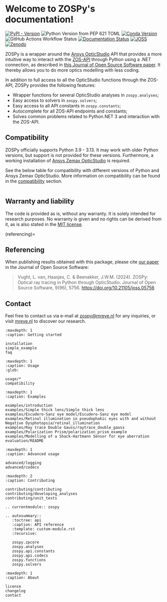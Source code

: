 # Welcome to ZOSPy's documentation!

[![PyPI - Version](https://img.shields.io/pypi/v/ZOSPy)](https://pypi.org/project/zospy)
![Python Version from PEP 621 TOML](https://img.shields.io/python/required-version-toml?tomlFilePath=https%3A%2F%2Fraw.githubusercontent.com%2FMREYE-LUMC%2FZOSPy%2Fmain%2Fpyproject.toml)
[![Conda Version](https://img.shields.io/conda/v/conda-forge/zospy)](https://anaconda.org/conda-forge/zospy)
![GitHub Actions Workflow Status](https://img.shields.io/github/actions/workflow/status/MREYE-LUMC/ZOSPy/ci.yml)
[![Documentation Status](https://readthedocs.org/projects/zospy/badge/?version=latest)](https://zospy.readthedocs.io/en/latest/?badge=latest)
[![JOSS](https://joss.theoj.org/papers/10.21105/joss.05756/status.svg)][joss-paper]
[![Zenodo](https://zenodo.org/badge/403590410.svg)](https://zenodo.org/badge/latestdoi/403590410)

ZOSPy is a wrapper around the [Ansys OpticStudio][opticstudio] API that provides a more intuitive way to interact with the 
[ZOS-API][zos-api] through Python using a .NET connection, as described in [this Journal of Open Source Software paper][joss-paper].
It thereby allows you to do more optics modelling with less coding.

In addition to full access to all the OpticStudio functions through the ZOS-API, ZOSPy provides the following features:

- Wrapper functions for several OpticStudio analyses in `zospy.analyses`;
- Easy access to solvers in `zospy.solvers`;
- Easy access to all API constants in `zospy.constants`;
- Autocomplete for all ZOS-API endpoints and constants;
- Solves common problems related to Python.NET 3 and interaction with the ZOS-API. 

## Compatibility

ZOSPy officially supports Python 3.9 - 3.13. It may work with older Python versions, but support is not provided for
these versions. Furthermore, a working installation of [Ansys Zemax OpticStudio](https://www.zemax.com/pages/opticstudio) is required.

See the below table for compatibility with different versions of Python and Ansys Zemax OpticStudio.
More information on compatibility can be found in the [compatibility](compatibility.md) section.

```{include} compatibility_table.md
```

## Warranty and liability

The code is provided as is, without any warranty. It is solely intended for research purposes. No warranty is given and
no rights can be derived from it, as is also stated in the [MIT license](license.md).

(referencing)=
## Referencing

When publishing results obtained with this package, please cite [our paper][joss-paper] 
in the Journal of Open Source Software:  

> Vught, L. van, Haasjes, C. & Beenakker, J.W.M. (2024). 
> ZOSPy: Optical ray tracing in Python through OpticStudio. 
> Journal of Open Source Software, 9(96), 5756. 
> https://doi.org/10.21105/joss.05756

## Contact

Feel free to contact us via e-mail at [zospy@mreye.nl](mailto:zospy@mreye.nl) for any inquiries,
or visit [mreye.nl](https://mreye.nl) to discover our research.

```{toctree}
:maxdepth: 1
:caption: Getting started

installation
simple_example
faq
```

```{toctree}
:maxdepth: 1
:caption: Usage
:glob:

usage/*
compatibility
```

```{toctree}
:maxdepth: 1
:caption: Examples

examples/introduction
examples/Simple thick lens/Simple thick lens
examples/Escudero-Sanz eye model/Escudero-Sanz eye model
examples/Retinal illumination in pseudophakic eyes with and without Negative Dysphotopsia/retinal_illumination
examples/Ray trace Double Gauss/raytrace_double_gauss
examples/Polarization Prism/polarization_prism_example
examples/Modelling of a Shack-Hartmann Sensor for eye aberration evaluation/README
```

```{toctree}
:maxdepth: 1
:caption: Advanced usage

advanced/logging
advanced/codecs
```

```{toctree}
:maxdepth: 2
:caption: Contributing

contributing/contributing
contributing/developing_analyses
contributing/unit_tests
```

```{eval-rst}
.. currentmodule:: zospy

.. autosummary::
   :toctree: api
   :caption: API reference
   :template: custom-module.rst
   :recursive:

   zospy.zpcore
   zospy.analyses
   zospy.api.constants
   zospy.api.codecs
   zospy.functions
   zospy.solvers
```

```{toctree}
:maxdepth: 1
:caption: About

license
changelog
contact
```

[opticstudio]: https://www.ansys.com/products/optics/ansys-zemax-opticstudio
[zos-api]: https://support.zemax.com/hc/en-us/articles/1500005578742-Basic-method-of-performing-system-analysis-in-ZOS-API
[joss-paper]: https://joss.theoj.org/papers/10.21105/joss.05756